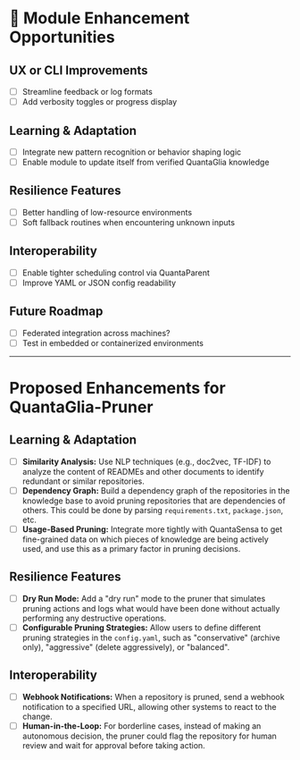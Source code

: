 # 🌱 Module Enhancement Opportunities

## UX or CLI Improvements
- [ ] Streamline feedback or log formats
- [ ] Add verbosity toggles or progress display

## Learning & Adaptation
- [ ] Integrate new pattern recognition or behavior shaping logic
- [ ] Enable module to update itself from verified QuantaGlia knowledge

## Resilience Features
- [ ] Better handling of low-resource environments
- [ ] Soft fallback routines when encountering unknown inputs

## Interoperability
- [ ] Enable tighter scheduling control via QuantaParent
- [ ] Improve YAML or JSON config readability

## Future Roadmap
- [ ] Federated integration across machines?
- [ ] Test in embedded or containerized environments

---

# Proposed Enhancements for QuantaGlia-Pruner

## Learning & Adaptation
- [ ] **Similarity Analysis:** Use NLP techniques (e.g., doc2vec, TF-IDF) to analyze the content of READMEs and other documents to identify redundant or similar repositories.
- [ ] **Dependency Graph:** Build a dependency graph of the repositories in the knowledge base to avoid pruning repositories that are dependencies of others. This could be done by parsing `requirements.txt`, `package.json`, etc.
- [ ] **Usage-Based Pruning:** Integrate more tightly with QuantaSensa to get fine-grained data on which pieces of knowledge are being actively used, and use this as a primary factor in pruning decisions.

## Resilience Features
- [ ] **Dry Run Mode:** Add a "dry run" mode to the pruner that simulates pruning actions and logs what would have been done without actually performing any destructive operations.
- [ ] **Configurable Pruning Strategies:** Allow users to define different pruning strategies in the `config.yaml`, such as "conservative" (archive only), "aggressive" (delete aggressively), or "balanced".

## Interoperability
- [ ] **Webhook Notifications:** When a repository is pruned, send a webhook notification to a specified URL, allowing other systems to react to the change.
- [ ] **Human-in-the-Loop:** For borderline cases, instead of making an autonomous decision, the pruner could flag the repository for human review and wait for approval before taking action.
